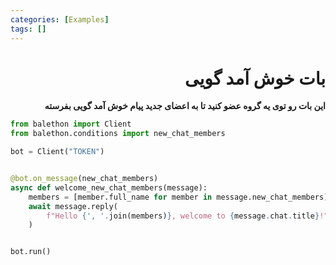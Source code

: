 ```yaml
---
categories: [Examples]
tags: []
---
```


<h1 align="right" dir="rtl">بات خوش آمد گویی</h1>

<p align="right" dir="rtl"><strong>
این بات رو توی یه گروه عضو کنید تا به اعضای جدید پیام خوش آمد گویی بفرسته
</strong></p>

```python
from balethon import Client
from balethon.conditions import new_chat_members

bot = Client("TOKEN")


@bot.on_message(new_chat_members)
async def welcome_new_chat_members(message):
    members = [member.full_name for member in message.new_chat_members]
    await message.reply(
        f"Hello {', '.join(members)}, welcome to {message.chat.title}!"
    )


bot.run()
```